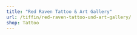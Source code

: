 ```yaml
---
title: "Red Raven Tattoo & Art Gallery"
url: /tiffin/red-raven-tattoo-und-art-gallery/
shop: Tattoo
---
```

